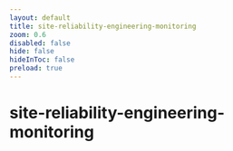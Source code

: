 ```yaml
---
layout: default 
title: site-reliability-engineering-monitoring  
zoom: 0.6   
disabled: false 
hide: false 
hideInToc: false    
preload: true   
---
```



# site-reliability-engineering-monitoring   
